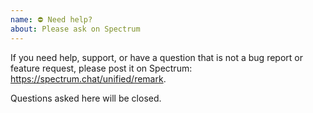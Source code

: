 ```yaml
---
name: ⛔️ Need help?
about: Please ask on Spectrum
---
```


If you need help, support, or have a question that is not a bug report or
feature request, please post it on Spectrum: <https://spectrum.chat/unified/remark>.

Questions asked here will be closed.
